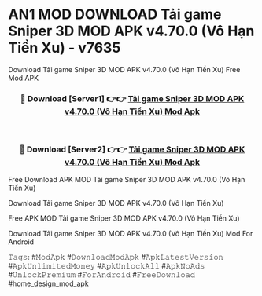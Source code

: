 # AN1 MOD DOWNLOAD Tải game Sniper 3D MOD APK v4.70.0 (Vô Hạn Tiền Xu) - v7635
Download Tải game Sniper 3D MOD APK v4.70.0 (Vô Hạn Tiền Xu) Free Mod APK

<div align="center">
<h3>🔴 Download [Server1] 👉👉 <a href="https://apk-comot.site?title=Tải_game_Sniper_3D_MOD_APK_v4.70.0_(Vô_Hạn_Tiền_Xu)">Tải game Sniper 3D MOD APK v4.70.0 (Vô Hạn Tiền Xu) Mod Apk</a></h3><br>

<h3>🔴 Download [Server2] 👉👉 <a href="https://apk-comot.site?title=Tải_game_Sniper_3D_MOD_APK_v4.70.0_(Vô_Hạn_Tiền_Xu)">Tải game Sniper 3D MOD APK v4.70.0 (Vô Hạn Tiền Xu) Mod Apk</a></h3>
</div>


Free Download APK MOD Tải game Sniper 3D MOD APK v4.70.0 (Vô Hạn Tiền Xu)

Download Tải game Sniper 3D MOD APK v4.70.0 (Vô Hạn Tiền Xu) 

Free APK MOD Tải game Sniper 3D MOD APK v4.70.0 (Vô Hạn Tiền Xu) 

Download Tải game Sniper 3D MOD APK v4.70.0 (Vô Hạn Tiền Xu) Mod For Android

𝚃𝚊𝚐𝚜: #𝙼𝚘𝚍𝙰𝚙𝚔 #𝙳𝚘𝚠𝚗𝚕𝚘𝚊𝚍𝙼𝚘𝚍𝙰𝚙𝚔 #𝙰𝚙𝚔𝙻𝚊𝚝𝚎𝚜𝚝𝚅𝚎𝚛𝚜𝚒𝚘𝚗 #𝙰𝚙𝚔𝚄𝚗𝚕𝚒𝚖𝚒𝚝𝚎𝚍𝙼𝚘𝚗𝚎𝚢 #𝙰𝚙𝚔𝚄𝚗𝚕𝚘𝚌𝚔𝙰𝚕𝚕 #𝙰𝚙𝚔𝙽𝚘𝙰𝚍𝚜 #𝚄𝚗𝚕𝚘𝚌𝚔𝙿𝚛𝚎𝚖𝚒𝚞𝚖 #𝙵𝚘𝚛𝙰𝚗𝚍𝚛𝚘𝚒𝚍 #𝙵𝚛𝚎𝚎𝙳𝚘𝚠𝚗𝚕𝚘𝚊𝚍 #home_design_mod_apk